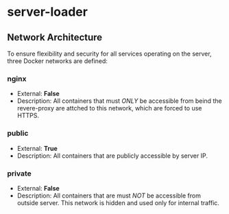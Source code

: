 # server-loader

## Network Architecture
To ensure flexibility and security for all services operating on the server, three Docker networks are defined:
### nginx
- External: **False**
- Description: All containers that must *ONLY* be accessible from beind the revere-proxy are attched to this network, which are forced to use HTTPS.

### public
- External: **True**
- Description: All containers that are publicly accessible by server IP.

### private
- External: **False**
- Description: All containers that are must *NOT* be accessible from outside server. This network is hidden and used only for internal traffic.
